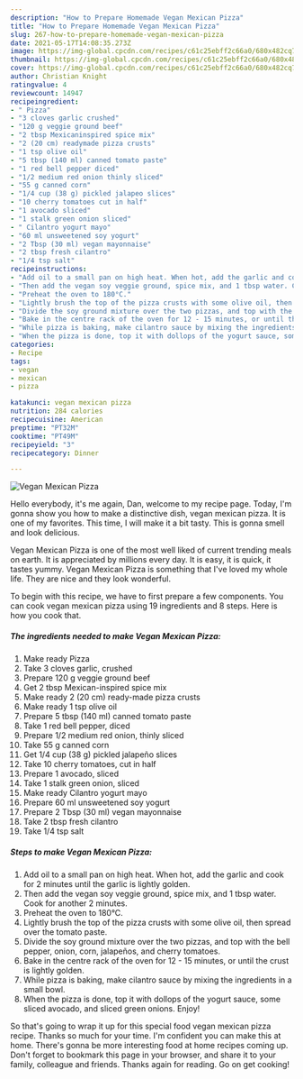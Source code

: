 ```yaml
---
description: "How to Prepare Homemade Vegan Mexican Pizza"
title: "How to Prepare Homemade Vegan Mexican Pizza"
slug: 267-how-to-prepare-homemade-vegan-mexican-pizza
date: 2021-05-17T14:08:35.273Z
image: https://img-global.cpcdn.com/recipes/c61c25ebff2c66a0/680x482cq70/vegan-mexican-pizza-recipe-main-photo.jpg
thumbnail: https://img-global.cpcdn.com/recipes/c61c25ebff2c66a0/680x482cq70/vegan-mexican-pizza-recipe-main-photo.jpg
cover: https://img-global.cpcdn.com/recipes/c61c25ebff2c66a0/680x482cq70/vegan-mexican-pizza-recipe-main-photo.jpg
author: Christian Knight
ratingvalue: 4
reviewcount: 14947
recipeingredient:
- " Pizza"
- "3 cloves garlic crushed"
- "120 g veggie ground beef"
- "2 tbsp Mexicaninspired spice mix"
- "2 (20 cm) readymade pizza crusts"
- "1 tsp olive oil"
- "5 tbsp (140 ml) canned tomato paste"
- "1 red bell pepper diced"
- "1/2 medium red onion thinly sliced"
- "55 g canned corn"
- "1/4 cup (38 g) pickled jalapeo slices"
- "10 cherry tomatoes cut in half"
- "1 avocado sliced"
- "1 stalk green onion sliced"
- " Cilantro yogurt mayo"
- "60 ml unsweetened soy yogurt"
- "2 Tbsp (30 ml) vegan mayonnaise"
- "2 tbsp fresh cilantro"
- "1/4 tsp salt"
recipeinstructions:
- "Add oil to a small pan on high heat. When hot, add the garlic and cook for 2 minutes until the garlic is lightly golden."
- "Then add the vegan soy veggie ground, spice mix, and 1 tbsp water. Cook for another 2 minutes."
- "Preheat the oven to 180°C."
- "Lightly brush the top of the pizza crusts with some olive oil, then spread over the tomato paste."
- "Divide the soy ground mixture over the two pizzas, and top with the bell pepper, onion, corn, jalapeños, and cherry tomatoes."
- "Bake in the centre rack of the oven for 12 - 15 minutes, or until the crust is lightly golden."
- "While pizza is baking, make cilantro sauce by mixing the ingredients in a small bowl."
- "When the pizza is done, top it with dollops of the yogurt sauce, some sliced avocado, and sliced green onions. Enjoy!"
categories:
- Recipe
tags:
- vegan
- mexican
- pizza

katakunci: vegan mexican pizza 
nutrition: 284 calories
recipecuisine: American
preptime: "PT32M"
cooktime: "PT49M"
recipeyield: "3"
recipecategory: Dinner

---
```



![Vegan Mexican Pizza](https://img-global.cpcdn.com/recipes/c61c25ebff2c66a0/680x482cq70/vegan-mexican-pizza-recipe-main-photo.jpg)

Hello everybody, it's me again, Dan, welcome to my recipe page. Today, I'm gonna show you how to make a distinctive dish, vegan mexican pizza. It is one of my favorites. This time, I will make it a bit tasty. This is gonna smell and look delicious.

Vegan Mexican Pizza is one of the most well liked of current trending meals on earth. It is appreciated by millions every day. It is easy, it is quick, it tastes yummy. Vegan Mexican Pizza is something that I've loved my whole life. They are nice and they look wonderful.




To begin with this recipe, we have to first prepare a few components. You can cook vegan mexican pizza using 19 ingredients and 8 steps. Here is how you cook that.

<!--inarticleads1-->

##### The ingredients needed to make Vegan Mexican Pizza:

1. Make ready  Pizza
1. Take 3 cloves garlic, crushed
1. Prepare 120 g veggie ground beef
1. Get 2 tbsp Mexican-inspired spice mix
1. Make ready 2 (20 cm) ready-made pizza crusts
1. Make ready 1 tsp olive oil
1. Prepare 5 tbsp (140 ml) canned tomato paste
1. Take 1 red bell pepper, diced
1. Prepare 1/2 medium red onion, thinly sliced
1. Take 55 g canned corn
1. Get 1/4 cup (38 g) pickled jalapeño slices
1. Take 10 cherry tomatoes, cut in half
1. Prepare 1 avocado, sliced
1. Take 1 stalk green onion, sliced
1. Make ready  Cilantro yogurt mayo
1. Prepare 60 ml unsweetened soy yogurt
1. Prepare 2 Tbsp (30 ml) vegan mayonnaise
1. Take 2 tbsp fresh cilantro
1. Take 1/4 tsp salt




<!--inarticleads2-->

##### Steps to make Vegan Mexican Pizza:

1. Add oil to a small pan on high heat. When hot, add the garlic and cook for 2 minutes until the garlic is lightly golden.
1. Then add the vegan soy veggie ground, spice mix, and 1 tbsp water. Cook for another 2 minutes.
1. Preheat the oven to 180°C.
1. Lightly brush the top of the pizza crusts with some olive oil, then spread over the tomato paste.
1. Divide the soy ground mixture over the two pizzas, and top with the bell pepper, onion, corn, jalapeños, and cherry tomatoes.
1. Bake in the centre rack of the oven for 12 - 15 minutes, or until the crust is lightly golden.
1. While pizza is baking, make cilantro sauce by mixing the ingredients in a small bowl.
1. When the pizza is done, top it with dollops of the yogurt sauce, some sliced avocado, and sliced green onions. Enjoy!




So that's going to wrap it up for this special food vegan mexican pizza recipe. Thanks so much for your time. I'm confident you can make this at home. There's gonna be more interesting food at home recipes coming up. Don't forget to bookmark this page in your browser, and share it to your family, colleague and friends. Thanks again for reading. Go on get cooking!

